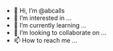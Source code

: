 - 👋 Hi, I’m @abcalls
- 👀 I’m interested in ...
- 🌱 I’m currently learning ...
- 💞️ I’m looking to collaborate on ...
- 📫 How to reach me ...

<!---
abcalls/abcalls is a ✨ special ✨ repository because its `README.md` (this file) appears on your GitHub profile.
You can click the Preview link to take a look at your changes.
--->
